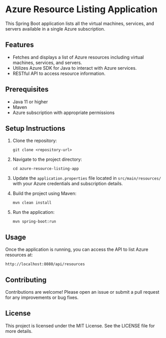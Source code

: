 # Azure Resource Listing Application

This Spring Boot application lists all the virtual machines, services, and servers available in a single Azure subscription.

## Features

- Fetches and displays a list of Azure resources including virtual machines, services, and servers.
- Utilizes Azure SDK for Java to interact with Azure services.
- RESTful API to access resource information.

## Prerequisites

- Java 11 or higher
- Maven
- Azure subscription with appropriate permissions

## Setup Instructions

1. Clone the repository:
   ```
   git clone <repository-url>
   ```

2. Navigate to the project directory:
   ```
   cd azure-resource-listing-app
   ```

3. Update the `application.properties` file located in `src/main/resources/` with your Azure credentials and subscription details.

4. Build the project using Maven:
   ```
   mvn clean install
   ```

5. Run the application:
   ```
   mvn spring-boot:run
   ```

## Usage

Once the application is running, you can access the API to list Azure resources at:
```
http://localhost:8080/api/resources
```

## Contributing

Contributions are welcome! Please open an issue or submit a pull request for any improvements or bug fixes.

## License

This project is licensed under the MIT License. See the LICENSE file for more details.